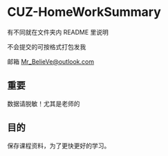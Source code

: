 # CUZ-HomeWorkSummary

有不同就在文件夹内 README 里说明

不会提交的可按格式打包发我

邮箱 Mr_BelieVe@outlook.com

## 重要

数据请脱敏！尤其是老师的

## 目的

保存课程资料，为了更快更好的学习。





